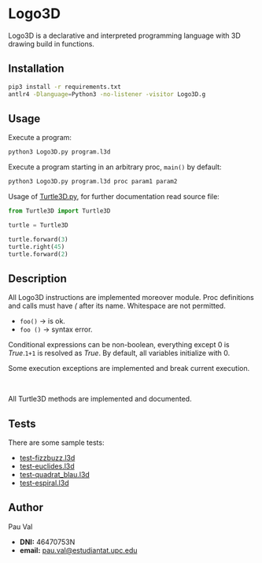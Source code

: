 # Logo3D

Logo3D is a declarative and interpreted programming language with 3D drawing build in functions.

## Installation

```bash
pip3 install -r requirements.txt
antlr4 -Dlanguage=Python3 -no-listener -visitor Logo3D.g
```

## Usage

Execute a program:
```bash
python3 Logo3D.py program.l3d
```

Execute a program starting in an arbitrary proc, `main()` by default:
```bash
python3 Logo3D.py program.l3d proc param1 param2
```

Usage of [Turtle3D.py](Turtle3D.py), for further documentation read source file:
```python
from Turtle3D import Turtle3D

turtle = Turtle3D

turtle.forward(3)
turtle.right(45)
turtle.forward(2)
```

## Description

All Logo3D instructions are implemented moreover module. Proc definitions and calls must have *(* after its name. Whitespace are not permitted.

 + `foo()` -> is ok.
 + `foo ()` -> syntax error.

Conditional expressions can be non-boolean, everything except 0 is *True*.`1+1` is resolved as *True*. By default, all variables initialize with 0.

Some execution exceptions are implemented and break current execution.

<br/>

All Turtle3D methods are implemented and documented.

## Tests

There are some sample tests:
 + [test-fizzbuzz.l3d](test-fizzbuzz.l3d)
 + [test-euclides.l3d](test-euclides.l3d)
 + [test-quadrat_blau.l3d](test-quadrat_blau.l3d)
 + [test-espiral.l3d](test-espiral.l3d)

## Author

Pau Val
 + **DNI:** 46470753N
 + **email:** [pau.val@estudiantat.upc.edu](mailto:pau.val@estudiantat.upc.edu)